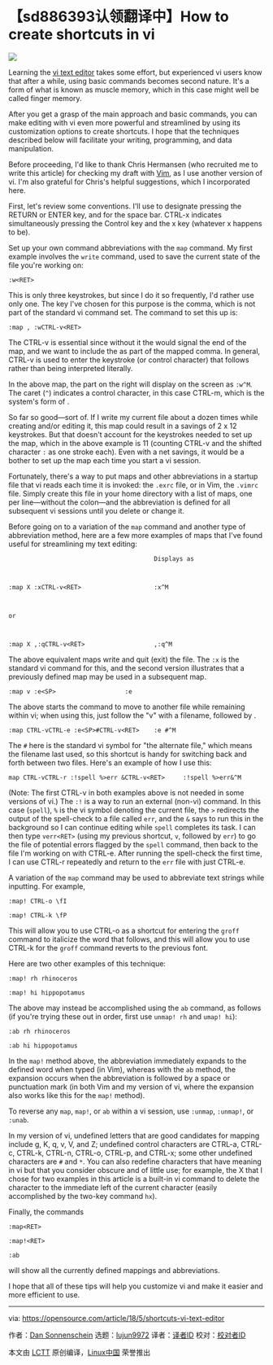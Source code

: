 【sd886393认领翻译中】How to create shortcuts in vi
======

![](https://opensource.com/sites/default/files/styles/image-full-size/public/lead-images/documentation-type-keys-yearbook.png?itok=Q-ELM2rn)

Learning the [vi text editor][1] takes some effort, but experienced vi users know that after a while, using basic commands becomes second nature. It's a form of what is known as muscle memory, which in this case might well be called finger memory.

After you get a grasp of the main approach and basic commands, you can make editing with vi even more powerful and streamlined by using its customization options to create shortcuts. I hope that the techniques described below will facilitate your writing, programming, and data manipulation.

Before proceeding, I'd like to thank Chris Hermansen (who recruited me to write this article) for checking my draft with [Vim][2], as I use another version of vi. I'm also grateful for Chris's helpful suggestions, which I incorporated here.

First, let's review some conventions. I'll use <RET> to designate pressing the RETURN or ENTER key, and <SP> for the space bar. CTRL-x indicates simultaneously pressing the Control key and the x key (whatever x happens to be).

Set up your own command abbreviations with the `map` command. My first example involves the `write` command, used to save the current state of the file you're working on:
```
:w<RET>

```

This is only three keystrokes, but since I do it so frequently, I'd rather use only one. The key I've chosen for this purpose is the comma, which is not part of the standard vi command set. The command to set this up is:
```
:map , :wCTRL-v<RET>

```

The CTRL-v is essential since without it the <RET> would signal the end of the map, and we want to include the <RET> as part of the mapped comma. In general, CTRL-v is used to enter the keystroke (or control character) that follows rather than being interpreted literally.

In the above map, the part on the right will display on the screen as `:w^M`. The caret (`^`) indicates a control character, in this case CTRL-m, which is the system's form of <RET>.

So far so good—sort of. If I write my current file about a dozen times while creating and/or editing it, this map could result in a savings of 2 x 12 keystrokes. But that doesn't account for the keystrokes needed to set up the map, which in the above example is 11 (counting CTRL-v and the shifted character `:` as one stroke each). Even with a net savings, it would be a bother to set up the map each time you start a vi session.

Fortunately, there's a way to put maps and other abbreviations in a startup file that vi reads each time it is invoked: the `.exrc` file, or in Vim, the `.vimrc` file. Simply create this file in your home directory with a list of maps, one per line—without the colon—and the abbreviation is defined for all subsequent vi sessions until you delete or change it.

Before going on to a variation of the `map` command and another type of abbreviation method, here are a few more examples of maps that I've found useful for streamlining my text editing:
```
                                        Displays as



:map X :xCTRL-v<RET>                    :x^M



or



:map X ,:qCTRL-v<RET>                   ,:q^M

```

The above equivalent maps write and quit (exit) the file. The `:x` is the standard vi command for this, and the second version illustrates that a previously defined map may be used in a subsequent map.
```
:map v :e<SP>                   :e

```

The above starts the command to move to another file while remaining within vi; when using this, just follow the "v" with a filename, followed by <RET>.
```
:map CTRL-vCTRL-e :e<SP>#CTRL-v<RET>    :e #^M

```

The `#` here is the standard vi symbol for "the alternate file," which means the filename last used, so this shortcut is handy for switching back and forth between two files. Here's an example of how I use this:
```
map CTRL-vCTRL-r :!spell %>err &CTRL-v<RET>     :!spell %>err&^M

```

(Note: The first CTRL-v in both examples above is not needed in some versions of vi.) The `:!` is a way to run an external (non-vi) command. In this case (`spell`), `%` is the vi symbol denoting the current file, the `>` redirects the output of the spell-check to a file called `err`, and the `&` says to run this in the background so I can continue editing while `spell` completes its task. I can then type `verr<RET>` (using my previous shortcut, `v`, followed by `err`) to go the file of potential errors flagged by the `spell` command, then back to the file I'm working on with CTRL-e. After running the spell-check the first time, I can use CTRL-r repeatedly and return to the `err` file with just CTRL-e.

A variation of the `map` command may be used to abbreviate text strings while inputting. For example,
```
:map! CTRL-o \fI

:map! CTRL-k \fP

```

This will allow you to use CTRL-o as a shortcut for entering the `groff` command to italicize the word that follows, and this will allow you to use CTRL-k for the `groff` command reverts to the previous font.

Here are two other examples of this technique:
```
:map! rh rhinoceros

:map! hi hippopotamus

```

The above may instead be accomplished using the `ab` command, as follows (if you're trying these out in order, first use `unmap! rh` and `umap! hi`):
```
:ab rh rhinoceros

:ab hi hippopotamus

```

In the `map!` method above, the abbreviation immediately expands to the defined word when typed (in Vim), whereas with the `ab` method, the expansion occurs when the abbreviation is followed by a space or punctuation mark (in both Vim and my version of vi, where the expansion also works like this for the `map!` method).

To reverse any `map`, `map!`, or `ab` within a vi session, use `:unmap`, `:unmap!`, or `:unab`.

In my version of vi, undefined letters that are good candidates for mapping include g, K, q, v, V, and Z; undefined control characters are CTRL-a, CTRL-c, CTRL-k, CTRL-n, CTRL-o, CTRL-p, and CTRL-x; some other undefined characters are `#` and `*`. You can also redefine characters that have meaning in vi but that you consider obscure and of little use; for example, the X that I chose for two examples in this article is a built-in vi command to delete the character to the immediate left of the current character (easily accomplished by the two-key command `hx`).

Finally, the commands
```
:map<RET>

:map!<RET>

:ab

```

will show all the currently defined mappings and abbreviations.

I hope that all of these tips will help you customize vi and make it easier and more efficient to use.

--------------------------------------------------------------------------------

via: https://opensource.com/article/18/5/shortcuts-vi-text-editor

作者：[Dan Sonnenschein][a]
选题：[lujun9972](https://github.com/lujun9972)
译者：[译者ID](https://github.com/译者ID)
校对：[校对者ID](https://github.com/校对者ID)

本文由 [LCTT](https://github.com/LCTT/TranslateProject) 原创编译，[Linux中国](https://linux.cn/) 荣誉推出

[a]:https://opensource.com/users/dannyman
[1]:http://ex-vi.sourceforge.net/
[2]:https://www.vim.org/
